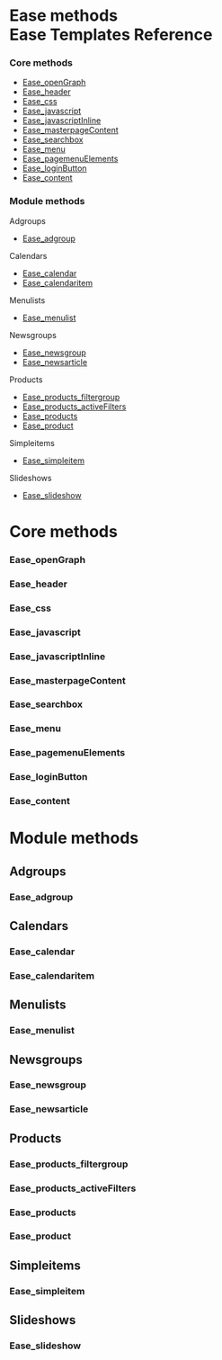 # Ease methods<br>Ease Templates Reference

### Core methods
* [Ease_openGraph](#)
* [Ease_header](#)
* [Ease_css](#)
* [Ease_javascript](#)
* [Ease_javascriptInline](#)
* [Ease_masterpageContent](#)
* [Ease_searchbox](#)
* [Ease_menu](#)
* [Ease_pagemenuElements](#)
* [Ease_loginButton](#)
* [Ease_content](#)

### Module methods
Adgroups
 * [Ease_adgroup](#)

Calendars
 * [Ease_calendar](#)
 * [Ease_calendaritem](#)

Menulists
 * [Ease_menulist](#)

Newsgroups
 * [Ease_newsgroup](#)
 * [Ease_newsarticle](#)

Products
 * [Ease_products_filtergroup](#)
 * [Ease_products_activeFilters](#)
 * [Ease_products](#)
 * [Ease_product](#)

Simpleitems
 * [Ease_simpleitem](#)

Slideshows
 * [Ease_slideshow](#)


# Core methods

### Ease_openGraph

### Ease_header

### Ease_css

### Ease_javascript

### Ease_javascriptInline

### Ease_masterpageContent

### Ease_searchbox

### Ease_menu

### Ease_pagemenuElements

### Ease_loginButton

### Ease_content


# Module methods


## Adgroups

### Ease_adgroup


## Calendars

### Ease_calendar

### Ease_calendaritem


## Menulists

### Ease_menulist


## Newsgroups

### Ease_newsgroup

### Ease_newsarticle


## Products

### Ease_products_filtergroup

### Ease_products_activeFilters

### Ease_products

### Ease_product


## Simpleitems

### Ease_simpleitem


## Slideshows

### Ease_slideshow
